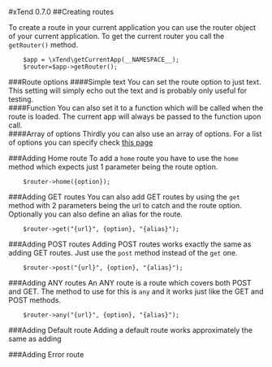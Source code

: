 #xTend 0.7.0
##Creating routes

To create a route in your current application you can use the router object of your current application. To get the current router you
call the `getRouter()` method.
```
    $app = \xTend\getCurrentApp(__NAMESPACE__);
    $router=$app->getRouter();
```

###Route options
####Simple text
You can set the route option to just text. This setting will simply echo out the text and is probably only useful for testing.  
####Function
You can also set it to a function which will be called when the route is loaded. The current app will always be passed to the function upon call.  
####Array of options
Thirdly you can also use an array of options. For a list of options you can specify check [this page](/0.7.x/14.a%20Route%20array%20options)  

###Adding Home route
To add a `home` route you have to use the `home` method which expects just 1 parameter being the route option.
```
    $router->home({option});
```

###Adding GET routes
You can also add GET routes by using the `get` method with 2 parameters being the url to catch and the route option. Optionally you can also define an alias for the route.
```
    $router->get("{url}", {option}, "{alias}");
```

###Adding POST routes
Adding POST routes works exactly the same as adding GET routes. Just use the `post` method instead of the `get` one.
```
    $router->post("{url}", {option}, "{alias}");
```

###Adding ANY routes
An ANY route is a route which covers both POST and GET. The method to use for this is `any` and it works just like the GET and POST methods.
```
    $router->any("{url}", {option}, "{alias}");
```

###Adding Default route
Adding a default route works approximately the same as adding

###Adding Error route
